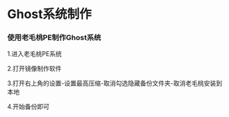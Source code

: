 # Ghost系统制作

### **使用老毛桃PE制作Ghost系统**

1.进入老毛桃PE系统

2.打开镜像制作软件

3.打开右上角的设置-设置最高压缩-取消勾选隐藏备份文件夹-取消老毛桃安装到本地

4.开始备份即可
